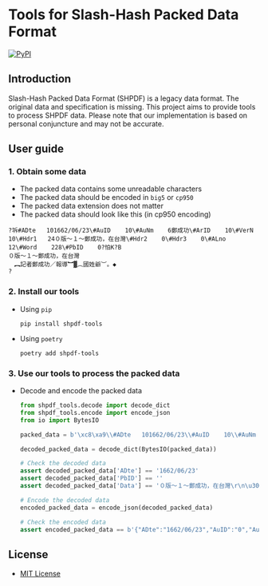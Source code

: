 # Tools for Slash-Hash Packed Data Format

[![PyPI](https://img.shields.io/pypi/pyversions/shpdf-tools?style=for-the-badge&logo=pypi&logoColor=white)](https://pypi.org/project/shpdf-tools/)

## Introduction

Slash-Hash Packed Data Format (SHPDF) is a legacy data format. The original data and specification is missing. This project aims to provide tools to process SHPDF data. Please note that our implementation is based on personal conjuncture and may not be accurate.

## User guide

### 1. Obtain some data

- The packed data contains some unreadable characters
- The packed data should be encoded in `big5` or `cp950`
- The packed data extension does not matter
- The packed data should look like this (in cp950 encoding)

```plaintext
?坼#ADte   101662/06/23\#AuID    10\#AuNm    6鄭成功\#ArID    10\#VerN    10\#Hdr1   24０版～１～鄭成功，在台灣\#Hdr2    0\#Hdr3    0\#ALno    12\#Word    228\#PbID    0?怕K?B
０版～１～鄭成功，在台灣
　︻記者鄭成功／報導︼▓︵國姓爺︶。◆
?
```

### 2. Install our tools

- Using `pip`

  ```shell
  pip install shpdf-tools
  ```

- Using `poetry`

  ```shell
  poetry add shpdf-tools
  ```

### 3. Use our tools to process the packed data

- Decode and encode the packed data

  ```python
  from shpdf_tools.decode import decode_dict
  from shpdf_tools.encode import encode_json
  from io import BytesIO

  packed_data = b'\xc8\xa9\\#ADte   101662/06/23\\#AuID    10\\#AuNm    6\xbeG\xa6\xa8\xa5\\\\#ArID    10\\#VerN    10\\#Hdr1   24\xa2\xaf\xaa\xa9\xa1\xe3\xa2\xb0\xa1\xe3\xbeG\xa6\xa8\xa5\\\xa1A\xa6b\xa5x\xc6W\\#Hdr2    0\\#Hdr3    0\\#ALno    12\\#Word    228\\#PbID    0\xc8\xa9\xc8K\xc8B\r\n\xa2\xaf\xaa\xa9\xa1\xe3\xa2\xb0\xa1\xe3\xbeG\xa6\xa8\xa5\\\xa1A\xa6b\xa5x\xc6W\r\n\xa1@\xa1k\xb0O\xaa\xcc\xbeG\xa6\xa8\xa5\\\xa1\xfe\xb3\xf8\xbe\xc9\xa1l\xf9\xfe\xa1_\xb0\xea\xa9m\xb7\xdd\xa1`\xa1C\xa1\xbb\r\n\x00'

  decoded_packed_data = decode_dict(BytesIO(packed_data))

  # Check the decoded data
  assert decoded_packed_data['ADte'] == '1662/06/23'
  assert decoded_packed_data['PbID'] == ''
  assert decoded_packed_data['Data'] == '０版～１～鄭成功，在台灣\r\n\u3000︻記者鄭成功／報導︼▓︵國姓爺︶。◆\r\n'

  # Encode the decoded data
  encoded_packed_data = encode_json(decoded_packed_data)

  # Check the encoded data
  assert encoded_packed_data == b'{"ADte":"1662/06/23","AuID":"0","AuNm":"\xe9\x84\xad\xe6\x88\x90\xe5\x8a\x9f","ArID":"0","VerN":"0","Hdr1":"\xef\xbc\x90\xe7\x89\x88\xef\xbd\x9e\xef\xbc\x91\xef\xbd\x9e\xe9\x84\xad\xe6\x88\x90\xe5\x8a\x9f\xef\xbc\x8c\xe5\x9c\xa8\xe5\x8f\xb0\xe7\x81\xa3","Hdr2":"","Hdr3":"","ALno":"2","Word":"28","PbID":"","Data":"\xef\xbc\x90\xe7\x89\x88\xef\xbd\x9e\xef\xbc\x91\xef\xbd\x9e\xe9\x84\xad\xe6\x88\x90\xe5\x8a\x9f\xef\xbc\x8c\xe5\x9c\xa8\xe5\x8f\xb0\xe7\x81\xa3\\r\\n\xe3\x80\x80\xef\xb8\xbb\xe8\xa8\x98\xe8\x80\x85\xe9\x84\xad\xe6\x88\x90\xe5\x8a\x9f\xef\xbc\x8f\xe5\xa0\xb1\xe5\xb0\x8e\xef\xb8\xbc\xe2\x96\x93\xef\xb8\xb5\xe5\x9c\x8b\xe5\xa7\x93\xe7\x88\xba\xef\xb8\xb6\xe3\x80\x82\xe2\x97\x86\\r\\n"}'
  ```

## License

- [MIT License](./LICENSE)
